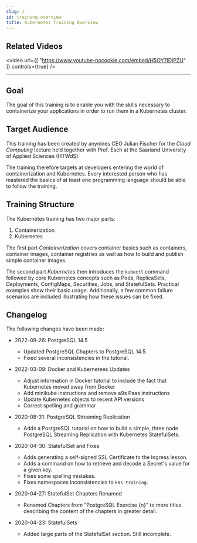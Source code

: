 ```yaml
---
slug: /
id: training-overview
title: Kubernetes Training Overview
---
```


## Related Videos
<video
  url={[
    "https://www.youtube-nocookie.com/embed/H5OY7IDjPZU"
  ]}
  controls={true}
/>

---
## Goal

The goal of this training is to enable you with the skills necessary to containerize your applications in order to run them in a Kubernetes cluster.

## Target Audience

This training has been created by anynines CEO Julian Fischer for the *Cloud Computing* lecture held together with Prof. Esch at the Saarland University of Applied Sciences (HTWdS).

The training therefore targets at developers entering the world of containerization and Kubernetes. Every interested person who has mastered the basics of at least one programming language should be able to follow the training.

## Training Structure

The Kubernetes training has two major parts:

1. Containerization
2. Kubernetes

The first part *Containerization* covers container basics such as containers, container images, container registries as well as how to build and publish simple container images.

The second part *Kubernetes* then introduces the `kubectl` command followed by core Kubernetes concepts such as Pods, ReplicaSets, Deployments, ConfigMaps, Securities, Jobs, and StatefulSets. Practical examples show their basic usage. Additionally, a few common failure scenarios are included illustrating how these issues can be fixed.

## Changelog

The following changes have been made:

* 2022-09-26: PostgreSQL 14.5
    * Updated PostgreSQL Chapters to PostgreSQL 14.5.
    * Fixed several inconsistencies in the tutorial.

* 2022-03-09: Docker and Kubernetees Updates

    * Adjust information in Docker tutorial to include the fact that Kubernetes moved
    away from Docker
    * Add minikube instructions and remove a9s Paas instructions
    * Update Kubernetes objects to recent API versions
    * Correct spelling and grammar

* 2020-08-31: PostgreSQL Streaming Replication

    * Adds a PostgreSQL tutorial on how to build a simple, three node PostgreSQL Streaming Replication with Kubernetes StatefulSets.

* 2020-04-30: StatefulSet and Fixes

    * Adds generating a self-signed SSL Certificate to the Ingress lesson.
    * Adds a command on how to retrieve and decode a Secret's value for a given key.
    * Fixes some spelling mistakes.
    * Fixes namespaces inconsistencies to `k8s-training`.

* 2020-04-27: StatefulSet Chapters Renamed

    * Renamed Chapters from "PostgreSQL Exercise {n}" to more titles describing the content of the chapters in greater detail.

* 2020-04-23: StatefulSets

    * Added large parts of the StatefulSet section. Still incomplete.